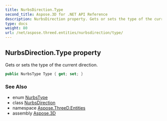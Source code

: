 ```yaml
---
title: NurbsDirection.Type
second_title: Aspose.3D for .NET API Reference
description: NurbsDirection property. Gets or sets the type of the current direction
type: docs
weight: 80
url: /net/aspose.threed.entities/nurbsdirection/type/
---
```

## NurbsDirection.Type property

Gets or sets the type of the current direction.

```csharp
public NurbsType Type { get; set; }
```

### See Also

* enum [NurbsType](../../nurbstype/)
* class [NurbsDirection](../)
* namespace [Aspose.ThreeD.Entities](../../nurbsdirection/)
* assembly [Aspose.3D](../../../)


